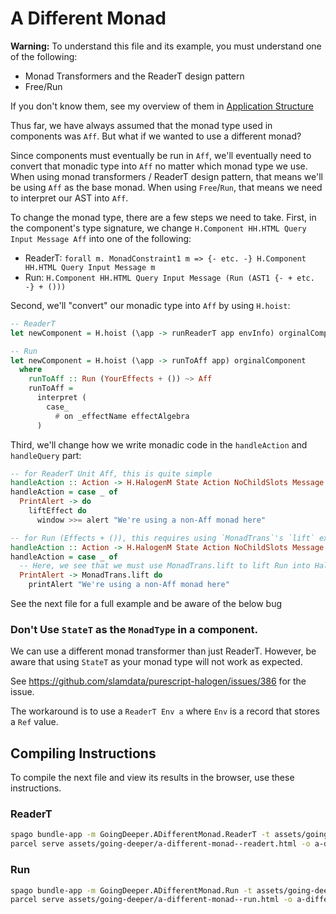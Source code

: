 # A Different Monad

**Warning:** To understand this file and its example, you must understand one of the following:
- Monad Transformers and the ReaderT design pattern
- Free/Run

If you don't know them, see my overview of them in [Application Structure](https://github.com/JordanMartinez/purescript-jordans-reference/tree/latestRelease/21-Hello-World/05-Application-Structure)

Thus far, we have always assumed that the monad type used in components was `Aff`. But what if we wanted to use a different monad?

Since components must eventually be run in `Aff`, we'll eventually need to convert that monadic type into `Aff` no matter which monad type we use. When using monad transformers / ReaderT design pattern, that means we'll be using `Aff` as the base monad. When using `Free`/`Run`, that means we need to interpret our AST into `Aff`.

To change the monad type, there are a few steps we need to take.
First, in the component's type signature, we change `H.Component HH.HTML Query Input Message Aff` into one of the following:
- ReaderT: `forall m. MonadConstraint1 m => {- etc. -} H.Component HH.HTML Query Input Message m`
- Run: `H.Component HH.HTML Query Input Message (Run (AST1 {- + etc. -} + ()))`

Second, we'll "convert" our monadic type into `Aff` by using `H.hoist`:
```purescript
-- ReaderT
let newComponent = H.hoist (\app -> runReaderT app envInfo) orginalComponent

-- Run
let newComponent = H.hoist (\app -> runToAff app) orginalComponent
  where
    runToAff :: Run (YourEffects + ()) ~> Aff
    runToAff =
      interpret (
        case_
          # on _effectName effectAlgebra
      )
```

Third, we'll change how we write monadic code in the `handleAction` and `handleQuery` part:
```purescript
-- for ReaderT Unit Aff, this is quite simple
handleAction :: Action -> H.HalogenM State Action NoChildSlots Message m Unit
handleAction = case _ of
  PrintAlert -> do
    liftEffect do
      window >>= alert "We're using a non-Aff monad here"

-- for Run (Effects + ()), this requires using `MonadTrans`'s `lift` explicitly
handleAction :: Action -> H.HalogenM State Action NoChildSlots Message MonadType Unit
handleAction = case _ of
  -- Here, we see that we must use MonadTrans.lift to lift Run into HalogenM
  PrintAlert -> MonadTrans.lift do
    printAlert "We're using a non-Aff monad here"
```

See the next file for a full example and be aware of the below bug

### Don't Use `StateT` as the `MonadType` in a component.

We can use a different monad transformer than just ReaderT. However, be aware that using `StateT` as your monad type will not work as expected.

See https://github.com/slamdata/purescript-halogen/issues/386 for the issue.

The workaround is to use a `ReaderT Env a` where `Env` is a record that stores a `Ref` value.

## Compiling Instructions

To compile the next file and view its results in the browser, use these instructions.

### ReaderT

```bash
spago bundle-app -m GoingDeeper.ADifferentMonad.ReaderT -t assets/going-deeper/a-different-monad--readert.js
parcel serve assets/going-deeper/a-different-monad--readert.html -o a-different-monad--readert--parcelified.html --open
```

### Run

```bash
spago bundle-app -m GoingDeeper.ADifferentMonad.Run -t assets/going-deeper/a-different-monad--run.js
parcel serve assets/going-deeper/a-different-monad--run.html -o a-different-monad--run--parcelified.html --open
```
